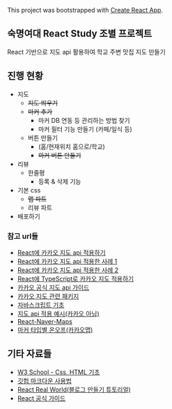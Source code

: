This project was bootstrapped with [Create React App](https://github.com/facebook/create-react-app).

## 숙명여대 React Study 조별 프로젝트 ##

React 기반으로 지도 api 활용하여 학교 주변 맛집 지도 만들기

## 진행 현황 ##
- 지도
  - ~~지도 띄우기~~
  - ~~마커 추가~~
    - 마커 DB 연동 등 관리하는 방법 찾기
    - 마커 필터 기능 만들기 (카페/일식 등)
  - 버튼 만들기
    - (홈/현재위치 홈으로/학교)
    - ~~마커 버튼 만들기~~
- 리뷰
  - 한줄평
    - 등록 & 삭제 기능
- 기본 css
  - ~~맵 파트~~
  - 리뷰 파트
- 배포하기

### 참고 url들 ###
- [React에 카카오 지도 api 적용하기](https://webruden.tistory.com/174)
- [React에 카카오 지도 api 적용한 사례 1](https://velog.io/@bearsjelly/React-kakao-%EC%A7%80%EB%8F%84-%EB%9D%84%EC%9A%B0%EA%B8%B0-2-%EC%95%B1%ED%82%A4%EB%A5%BC-%EC%9D%B4%EC%9A%A9%ED%95%B4-%EC%A7%80%EB%8F%84-%EB%9D%84%EC%9A%B0%EA%B8%B0)
- [React에 카카오 지도 api 적용한 사례 2](https://znznzn.tistory.com/47)
- [React에 TypeScript로 카카오 지도 적용하기](https://chaewonkong.github.io/posts/react-kakao-maps.html)
- [카카오 공식 지도 api 가이드](https://apis.map.kakao.com/web/sample/basicMap/)
- [카카오 지도 관련 패키지](https://musma.github.io/2019/05/17/react-kakao-maps.html)
- [자바스크립트 기초](https://learnjs.vlpt.us/)
- [지도 api 적용 예시(카카오 아님)](https://im-developer.tistory.com/161)
- [React-Naver-Maps](https://zeakd.github.io/react-naver-maps/)
- [마커 타입별 온오프(카카오맵)](https://apis.map.kakao.com/web/sample/categoryMarker/)

## 기타 자료들 ##
- [W3 School - Css, HTML 기초](https://www.w3schools.com/)
- [깃헙 마크다운 사용법](https://gist.github.com/ihoneymon/652be052a0727ad59601)
- [React Real World(블로그 만들기 튜토리얼)](https://github.com/gothinkster/react-redux-realworld-example-app)
- [React 공식 가이드](https://ko.reactjs.org/docs/getting-started.html)
